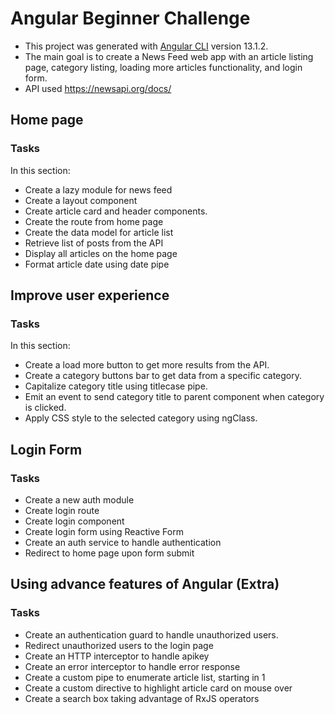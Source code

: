 # Angular Beginner Challenge

- This project was generated with [Angular CLI](https://github.com/angular/angular-cli) version 13.1.2.
- The main goal is to create a News Feed web app with an article listing page, category listing, loading more articles functionality, and login form.
- API used https://newsapi.org/docs/ 

## Home page

### Tasks

In this section:

- Create a lazy module for news feed
- Create a layout component
- Create article card and header components.
- Create the route from home page 
- Create the data model for article list
- Retrieve list of posts from the API
- Display all articles on the home page
- Format article date using date pipe


## Improve user experience

### Tasks

In this section:

- Create a load more button to get more results from the API.
- Create a category buttons bar to get data from a specific category.
- Capitalize category title using titlecase pipe.
- Emit an event to send category title to parent component when category is clicked.
- Apply CSS style to the selected category using ngClass.


## Login Form

### Tasks 

- Create a new auth module
- Create login route
- Create login component
- Create login form using Reactive Form
- Create an auth service to handle authentication
- Redirect to home page upon form submit


## Using advance features of Angular (Extra)

### Tasks

- Create an authentication guard to handle unauthorized users.
- Redirect unauthorized users to the login page
- Create an HTTP interceptor to handle apikey
- Create an error interceptor to handle error response
- Create a custom pipe to enumerate article list, starting in 1
- Create a custom directive to highlight article card on mouse over
- Create a search box taking advantage of RxJS operators


